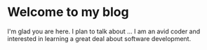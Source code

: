 # Welcome to my blog

I'm glad you are here. I plan to talk about ...
I am an avid coder and interested in learning a great deal about software development.

